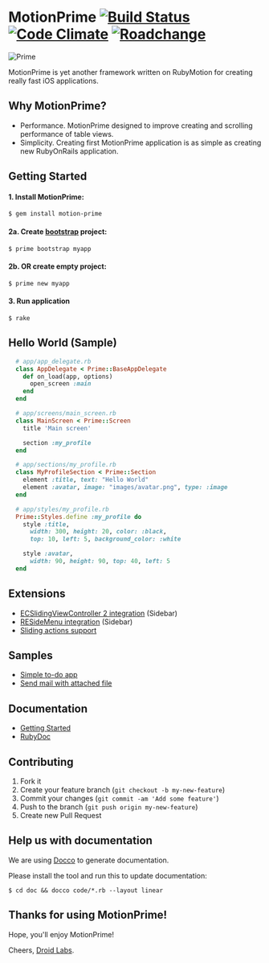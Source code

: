 # MotionPrime [![Build Status](https://travis-ci.org/droidlabs/motion-prime.png)](https://travis-ci.org/droidlabs/motion-prime) [![Code Climate](https://codeclimate.com/github/droidlabs/motion-prime.png)](https://codeclimate.com/github/droidlabs/motion-prime) [![Roadchange](https://roadchange.com/droidlabs/motion-prime/badge.png)](https://roadchange.com/droidlabs/motion-prime) 

![Prime](https://s3.amazonaws.com/motionprime/logo-1.png)

MotionPrime is yet another framework written on RubyMotion for creating really fast iOS applications.

## Why MotionPrime?

* Performance. MotionPrime designed to improve creating and scrolling performance of table views.
* Simplicity. Creating first MotionPrime application is as simple as creating new RubyOnRails application.

## Getting Started

#### 1. Install MotionPrime:

    $ gem install motion-prime

#### 2a. Create [bootstrap](https://github.com/motionprime/prime_bootstrap) project:
  
    $ prime bootstrap myapp

#### 2b. OR create empty project:

    $ prime new myapp

#### 3. Run application

    $ rake

## Hello World (Sample)

```ruby
  # app/app_delegate.rb
  class AppDelegate < Prime::BaseAppDelegate
    def on_load(app, options)
      open_screen :main
    end
  end

  # app/screens/main_screen.rb
  class MainScreen < Prime::Screen
    title 'Main screen'

    section :my_profile
  end

  # app/sections/my_profile.rb
  class MyProfileSection < Prime::Section
    element :title, text: "Hello World"
    element :avatar, image: "images/avatar.png", type: :image
  end

  # app/styles/my_profile.rb
  Prime::Styles.define :my_profile do
    style :title,
      width: 300, height: 20, color: :black,
      top: 10, left: 5, background_color: :white

    style :avatar,
      width: 90, height: 90, top: 40, left: 5
  end
```

## Extensions

* [ECSlidingViewController 2 integration](https://github.com/motionprime/prime_sliding_menu) (Sidebar)
* [RESideMenu integration](https://github.com/motionprime/prime_reside_menu) (Sidebar)
* [Sliding actions support](https://github.com/motionprime/prime_sliding_action)

## Samples

* [Simple to-do app](https://github.com/motionprime/prime_sample_todo)
* [Send mail with attached file](https://github.com/cactis/email_attachment_example)

## Documentation

* [Getting Started](http://prime.droidlabs.pro/)
* [RubyDoc](http://rubydoc.info/gems/motion-prime/)

## Contributing

1. Fork it
2. Create your feature branch (`git checkout -b my-new-feature`)
3. Commit your changes (`git commit -am 'Add some feature'`)
4. Push to the branch (`git push origin my-new-feature`)
5. Create new Pull Request

## Help us with documentation

We are using [Docco](http://jashkenas.github.io/docco/) to generate documentation.

Please install the tool and run this to update documentation:

```
$ cd doc && docco code/*.rb --layout linear
```

## Thanks for using MotionPrime!

Hope, you'll enjoy MotionPrime!

Cheers, [Droid Labs](http://droidlabs.pro).
